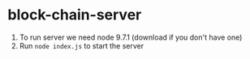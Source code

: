 # block-chain-server

1. To run server we need node 9.7.1 (download if you don't have one)
2. Run  `node index.js` to start the server
